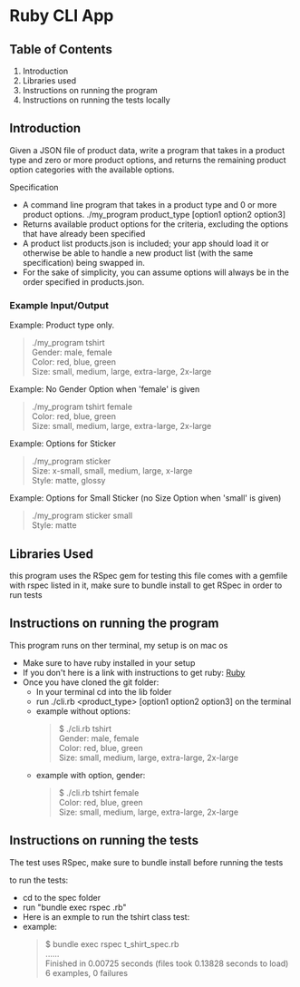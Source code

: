 # Ruby CLI App

## Table of Contents
1. Introduction 
2. Libraries used
3. Instructions on running the program
4. Instructions on running the tests locally

## Introduction

Given a JSON file of product data, write a program that takes in a product type and zero or more product options, and returns the remaining product option categories with the available options.

Specification
* A command line program that takes in a product type and 0 or more product options. ./my_program product_type [option1 option2 option3]
* Returns available product options for the criteria, excluding the options that have already been specified
* A product list products.json is included; your app should load it or otherwise be able to handle a new product list (with the same specification) being swapped in.
* For the sake of simplicity, you can assume options will always be in the order specified in products.json.

### Example Input/Output
Example: Product type only.

> ./my_program tshirt  
Gender: male, female  
Color: red, blue, green  
Size: small, medium, large, extra-large, 2x-large  

Example: No Gender Option when 'female' is given

> ./my_program tshirt female  
Color: red, blue, green  
Size: small, medium, large, extra-large, 2x-large  

Example: Options for Sticker

> ./my_program sticker  
Size: x-small, small, medium, large, x-large  
Style: matte, glossy  

Example: Options for Small Sticker (no Size Option when 'small' is given)  

> ./my_program sticker small  
Style: matte

## Libraries Used
this program uses the RSpec gem for testing
this file comes with a gemfile with rspec listed in it, make sure to bundle install to get RSpec in order to run tests 

## Instructions on running the program
This program runs on ther terminal, my setup is on mac os

* Make sure to have ruby installed in your setup 
*  If you don't here is a link with instructions to get ruby: <a href = "https://www.ruby-lang.org/en/documentation/installation/">Ruby</a>
* Once you have cloned the git folder:
    * In your terminal cd into the lib folder 
    * run ./cli.rb <product_type> [option1 option2 option3] on the terminal
    * example without options:  
       > $ ./cli.rb tshirt  
        Gender: male, female  
        Color: red, blue, green  
        Size: small, medium, large, extra-large, 2x-large  
    * example with option, gender:  
        > $ ./cli.rb tshirt female  
        Color: red, blue, green  
        Size: small, medium, large, extra-large, 2x-large  

## Instructions on running the tests
The test uses RSpec, make sure to bundle install before running the tests

to run the tests:
* cd to the spec folder 
* run "bundle exec rspec <test file name>.rb"
* Here is an exmple to run the tshirt class test:
* example:  
    > $ bundle exec rspec t_shirt_spec.rb  
    ......  
    Finished in 0.00725 seconds (files took 0.13828 seconds to load)
    6 examples, 0 failures  





